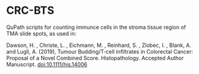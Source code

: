 # CRC-BTS
QuPath scripts for counting immunce cells in the stroma tissue region of TMA slide spots, as used in:

Dawson, H. , Christe, L. , Eichmann, M. , Reinhard, S. , Zlobec, I. , Blank, A. and Lugli, A. (2019), Tumour Budding/T‐cell infiltrates in Colorectal Cancer: Proposal of a Novel Combined Score. Histopathology. Accepted Author Manuscript. [doi:10.1111/his.14006](https://doi.org/doi:10.1111/his.14006)

